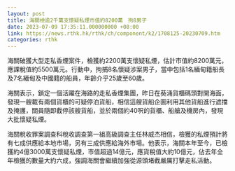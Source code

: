 ```yaml
---
layout: post
title: 海關檢逾2千萬支懷疑私煙市值約8200萬　拘8男子
date: 2023-07-09 17:35:11.000000000 +08:00
link: https://news.rthk.hk/rthk/ch/component/k2/1708125-20230709.htm
categories: rthk
---
```


海關破獲大型走私香煙案件，檢獲約2200萬支懷疑私煙，估計市值約8200萬元，應課稅值約5500萬元。行動中，拘捕8名懷疑涉案男子，當中包括1名緬甸籍船長及7名緬甸及中國籍的船員，年齡介乎25歲至60歲。

海關表示，鎖定一個活躍在海路的走私香煙集團，昨日在葵涌貨櫃碼頭對開海面，發現一艘載有兩個貨櫃的可疑停泊貨船，相信這艘貨船企圖利用其他貨船進行遮擋及掩護，關員隨即截停該艘貨船，並於兩個約40呎的貨櫃、船艙及機房內，發現大批懷疑私煙。

海關稅收罪案調查科稅收調查第一組高級調查主任林威杰相信，檢獲的私煙預計將有七成供應給本地市場，另有三成供應給海外市場。他表示，海關本年至今，已檢獲約4億3000萬支懷疑私煙，市值超過14億元，應貨稅值大約10億元，佔去年全年檢獲的數量大約六成，強調海關會繼續加強從源頭堵截嚴厲打擊走私活動。

